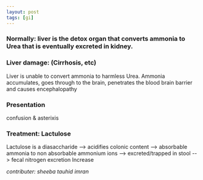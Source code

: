 ```yaml
---
layout: post
tags: [gi]
---
```


### Normally: liver is the detox organ that converts ammonia to Urea that is eventually excreted in kidney. 

### Liver damage: (Cirrhosis, etc)

Liver is unable to convert ammonia to harmless Urea. Ammonia accumulates, goes through to the brain, penetrates the blood brain barrier and causes encephalopathy

### Presentation


confusion & asterixis

### Treatment: Lactulose

Lactulose is a diasaccharide --> acidifies colonic content --> absorbable ammonia to non absorbable ammonium ions --> excreted/trapped in stool --> fecal nitrogen excretion Increase

_contributer: sheeba tauhid imran_
